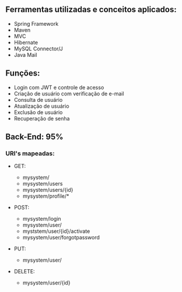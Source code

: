
## Ferramentas utilizadas e conceitos aplicados:
  - Spring Framework
  - Maven
  - MVC
  - Hibernate
  - MySQL Connector/J
  - Java Mail

## Funções:
  - Login com JWT e controle de acesso
  - Criação de usuário com verificação de e-mail
  - Consulta de usuário
  - Atualização de usuário
  - Exclusão de usuário
  - Recuperação de senha

## Back-End: 95%
  ### URI's mapeadas:
  - GET:
    - mysystem/
    - mysystem/users
    - mysystem/users/{id}
    - mysystem/profile/*
  
  - POST:
    - mysystem/login
    - mysystem/user/
    - myststem/user/{id}/activate
    - mysystem/user/forgotpassword
     
  - PUT:
    - mysystem/user/
  
  - DELETE:
    - mysystem/user/{id}

